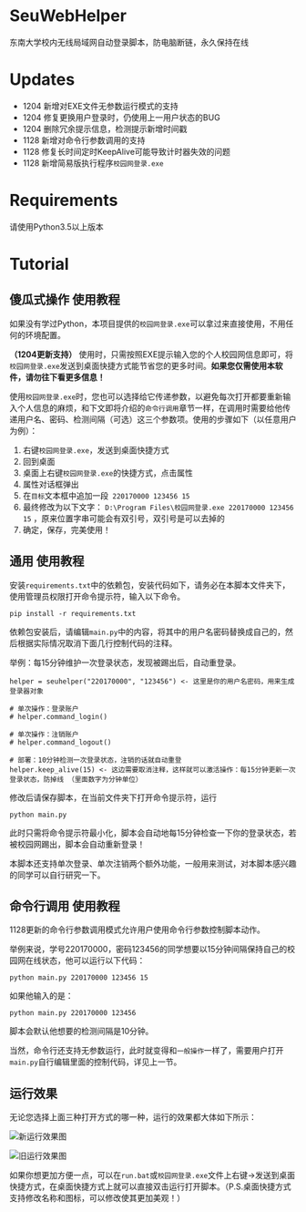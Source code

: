 # SeuWebHelper
东南大学校内无线局域网自动登录脚本，防电脑断链，永久保持在线

# Updates

*  1204 新增对EXE文件无参数运行模式的支持
*  1204 修复更换用户登录时，仍使用上一用户状态的BUG
*  1204 删除冗余提示信息，检测提示新增时间戳
*  1128 新增对命令行参数调用的支持
*  1128 修复长时间定时KeepAlive可能导致计时器失效的问题
*  1128 新增简易版执行程序`校园网登录.exe`

# Requirements

请使用Python3.5以上版本

# Tutorial

## 傻瓜式操作 使用教程

如果没有学过Python，本项目提供的`校园网登录.exe`可以拿过来直接使用，不用任何的环境配置。

<b>（1204更新支持）</b> 使用时，只需按照EXE提示输入您的个人校园网信息即可，将`校园网登录.exe`发送到桌面快捷方式能节省您的更多时间。<b>如果您仅需使用本软件，请勿往下看更多信息！</b>

使用`校园网登录.exe`时，您也可以选择给它传递参数，以避免每次打开都要重新输入个人信息的麻烦，和下文即将介绍的`命令行调用`章节一样，在调用时需要给他传递用户名、密码、检测间隔（可选）这三个参数项。使用的步骤如下（以任意用户为例）：

1. 右键`校园网登录.exe`，发送到桌面快捷方式
2. 回到桌面
3. 桌面上右键`校园网登录.exe`的快捷方式，点击属性
4. 属性对话框弹出
5. 在`目标`文本框中追加一段` 220170000 123456 15`
6. 最终修改为以下文字： `D:\Program Files\校园网登录.exe 220170000 123456 15` ，原来位置字串可能会有双引号，双引号是可以去掉的
7. 确定，保存，完美使用！

## 通用 使用教程

安装`requirements.txt`中的依赖包，安装代码如下，请务必在本脚本文件夹下，使用管理员权限打开命令提示符，输入以下命令。

	pip install -r requirements.txt

依赖包安装后，请编辑`main.py`中的内容，将其中的用户名密码替换成自己的，然后根据实际情况取消下面几行控制代码的注释。

举例：每15分钟维护一次登录状态，发现被踢出后，自动重登录。

	helper = seuhelper("220170000", "123456") <- 这里是你的用户名密码，用来生成登录器对象

	# 单次操作：登录账户
	# helper.command_login()

	# 单次操作：注销账户
	# helper.command_logout()

	# 部署：10分钟检测一次登录状态，注销的话就自动重登
	helper.keep_alive(15) <- 这边需要取消注释，这样就可以激活操作：每15分钟更新一次登录状态，防掉线 （里面数字为分钟单位）
  
修改后请保存脚本，在当前文件夹下打开命令提示符，运行

	python main.py

此时只需将命令提示符最小化，脚本会自动地每15分钟检查一下你的登录状态，若被校园网踢出，脚本会自动重新登录！

本脚本还支持单次登录、单次注销两个额外功能，一般用来测试，对本脚本感兴趣的同学可以自行研究一下。

## 命令行调用 使用教程

1128更新的命令行参数调用模式允许用户使用命令行参数控制脚本动作。

举例来说，学号220170000，密码123456的同学想要以15分钟间隔保持自己的校园网在线状态，他可以运行以下代码：

	python main.py 220170000 123456 15

如果他输入的是：

	python main.py 220170000 123456

脚本会默认他想要的检测间隔是10分钟。

当然，命令行还支持无参数运行，此时就变得和`一般操作`一样了，需要用户打开`main.py`自行编辑里面的控制代码，详见上一节。

## 运行效果

无论您选择上面三种打开方式的哪一种，运行的效果都大体如下所示：

![新运行效果图](https://github.com/leyuwei/SeuWebHelper/blob/master/config/snapshot2.jpg)

![旧运行效果图](https://github.com/leyuwei/SeuWebHelper/blob/master/config/snapshot.png)

如果你想更加方便一点，可以在`run.bat`或`校园网登录.exe`文件上右键->发送到桌面快捷方式，在桌面快捷方式上就可以直接双击运行打开脚本。（P.S.桌面快捷方式支持修改名称和图标，可以修改使其更加美观！）
